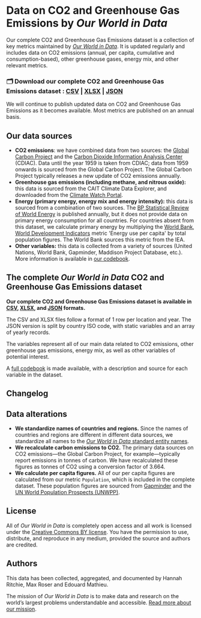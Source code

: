 # Data on CO2 and Greenhouse Gas Emissions by *Our World in Data*

Our complete CO2 and Greenhouse Gas Emissions dataset is a collection of key metrics maintained by [*Our World in Data*](http://ourworldindata.org/co2-and-greenhouse-gas-emissions). It is updated regularly and includes data on CO2 emissions (annual, per capita, cumulative and consumption-based), other greenhouse gases, energy mix, and other relevant metrics.

### 🗂️ Download our complete CO2 and Greenhouse Gas Emissions dataset : [CSV](#) | [XLSX](#) | [JSON](#)

We will continue to publish updated data on CO2 and Greenhouse Gas Emissions as it becomes available. Most metrics are published on an annual basis.

## Our data sources

- **CO2 emissions**: we have combined data from two sources: the [Global Carbon Project](http://www.globalcarbonproject.org/carbonbudget) and the [Carbon Dioxide Information Analysis Center](https://cdiac.ess-dive.lbl.gov/trends/emis/meth_reg.html) (CDIAC). Data until the year 1959 is taken from CDIAC; data from 1959 onwards is sourced from the Global Carbon Project. The Global Carbon Project typically releases a new update of CO2 emissions annually.
- **Greenhouse gas emissions (including methane, and nitrous oxide):** this data is sourced from the CAIT Climate Data Explorer, and downloaded from the [Climate Watch Portal](https://www.climatewatchdata.org/data-explorer/historical-emissionshttps://www.climatewatchdata.org/data-explorer/historical-emissions).
- **Energy (primary energy, energy mix and energy intensity):** this data is sourced from a combination of two sources. The [BP Statistical Review of World Energy](https://www.bp.com/en/global/corporate/energy-economics/statistical-review-of-world-energy.html) is published annually, but it does not provide data on primary energy consumption for all countries. For countries absent from this dataset, we calculate primary energy by multiplying the [World Bank, World Development Indicators](https://databank.worldbank.org/source/world-development-indicators) metric 'Energy use per capita' by total population figures. The World Bank sources this metric from the IEA.
- **Other variables:** this data is collected from a variety of sources (United Nations, World Bank, Gapminder, Maddison Project Database, etc.). More information is available in [our codebook](#).

## The complete *Our World in Data* CO2 and Greenhouse Gas Emissions dataset

**Our complete CO2 and Greenhouse Gas Emissions dataset is available in [CSV](#), [XLSX](#), and [JSON](#) formats.**

The CSV and XLSX files follow a format of 1 row per location and year. The JSON version is split by country ISO code, with static variables and an array of yearly records.

The variables represent all of our main data related to CO2 emissions, other greenhouse gas emissions, energy mix, as well as other variables of potential interest.

A [full codebook](#) is made available, with a description and source for each variable in the dataset.

## Changelog

## Data alterations

- **We standardize names of countries and regions.** Since the names of countries and regions are different in different data sources, we standardize all names to the [*Our World in Data* standard entity names](#).
- **We recalculate carbon emissions to CO2.** The primary data sources on CO2 emissions—the Global Carbon Project, for example—typically report emissions in tonnes of carbon. We have recalculated these figures as tonnes of CO2 using a conversion factor of 3.664.
- **We calculate per capita figures.** All of our per capita figures are calculated from our metric `Population`, which is included in the complete dataset. These population figures are sourced from [Gapminder](http://gapminder.org) and the [UN World Population Prospects (UNWPP)](https://population.un.org/wpp/).

## License

All of *Our World in Data* is completely open access and all work is licensed under the [Creative Commons BY license](https://creativecommons.org/licenses/by/4.0/). You have the permission to use, distribute, and reproduce in any medium, provided the source and authors are credited.

## Authors

This data has been collected, aggregated, and documented by Hannah Ritchie, Max Roser and Edouard Mathieu.

The mission of *Our World in Data* is to make data and research on the world’s largest problems understandable and accessible. [Read more about our mission](https://ourworldindata.org/about).
